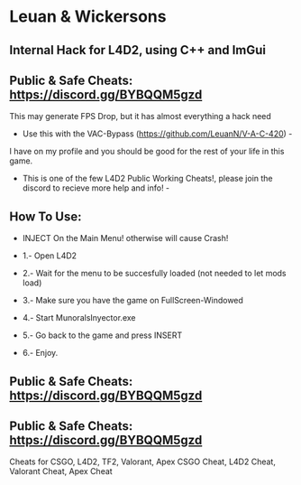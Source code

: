 # Leuan & Wickersons
Internal Hack for L4D2, using C++ and ImGui
 - 
Public & Safe Cheats: https://discord.gg/BYBQQM5gzd
 -

This may generate FPS Drop, but it has almost everything a hack need

 - Use this with the VAC-Bypass (https://github.com/LeuanN/V-A-C-420)  -

I have on my profile and you should be good for the rest of your life in this game.

 - This is one of the few L4D2 Public Working Cheats!, please join the discord to recieve more help and info! -


How To Use:
 - 
 -  INJECT On the Main Menu! otherwise will cause Crash!

 -  1.- Open L4D2

 -  2.- Wait for the menu to be succesfully loaded (not needed to let mods load)

 -  3.- Make sure you have the game on FullScreen-Windowed

 -  4.- Start MunoralsInyector.exe

 -  5.- Go back to the game and press INSERT

 -  6.- Enjoy.


Public & Safe Cheats: https://discord.gg/BYBQQM5gzd
 - 
Public & Safe Cheats: https://discord.gg/BYBQQM5gzd
 - 
Cheats for CSGO, L4D2, TF2, Valorant, Apex
CSGO Cheat, L4D2 Cheat, Valorant Cheat, Apex Cheat
